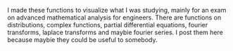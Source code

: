 I made these functions to visualize what I was studying, mainly for an exam on advanced mathematical analysis for engineers. There are functions on distributions, complex functions, partial differential equations, fourier transforms, laplace transforms and maybie fourier series. I post them here because maybie they could be useful to somebody.
